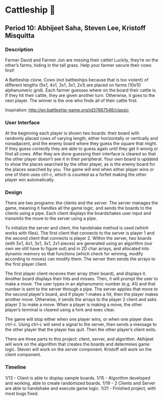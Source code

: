 # Cattleship :cow2:
## Period 10: Abhijeet Saha, Steven Lee, Kristoff Misquitta
### Description
Farmer David and Farmer Jun are missing their cattle! Luckily, they’re on the other’s farms, hiding in the tall grass. Help your farmer secure their cows first!

A Battleship clone. Cows (not battleships because that is too violent) of different lengths (5x1, 4x1, 3x1, 3x1, 2x1) are placed on farms (10x10 alphanumeric grid). Each farmer guesses where on the board their cattle is. If they hit their cattle, they are given another turn. Otherwise, it goes to the next player. The winner is the one who finds all of their cattle first. 

Inspiration: http://en.battleship-game.org/id37867548/classic
### User Interface
At the beginning each player is shown two boards: their board with randomly placed cows of varying length, either horizontally or vertically and nonadjacent, and the enemy board where they guess the square that might. If they guess correctly they are able to guess again until they get it wrong or find all cows. After they are done guessing their interface is cleared so that the other player doesn’t see it in their peripheral. Your own board is updated to show the places searched by the other player, as is the enemy board for the places searched by you. The game will end when either player wins or one of them uses ctrl-c, which is counted as a forfeit making the other player win automatically.
### Design
There are two programs: the clients and the server. The server manages the game, meaning it handles all the game logic, and sends the boards to the clients using a pipe. Each client displays the boards/takes user input and transmits the move to the server using a pipe. 

To initialize the server and client, the handshake method is used (which works with files). The first client that connects to the server is player 1 and the second client that connects is player 2. Within the server, two boards (with 5x1, 4x1, 3x1, 3x1, 2x1 pieces) are generated using an algorithm (our own we still have to figure out) and in 2D char arrays, and allocated into dynamic memory so that functions (which check for winning, modify according to moves) can modify them. The server then sends the arrays to the first player client. 

The first player client receives their array (their board), and displays it. Another board displays their hits and misses. Then, it will prompt the user to make a move. The user types in an alphanumeric number (e.g. A1) and that number is sent to the server through a pipe. The server applies that move to the second player’s board, and if player 1 makes a hit, then the player makes another move. Otherwise, it sends the arrays to the player 2 client and asks player 2 to make a move. When a player is making a move, the other player’s terminal is cleared using a fork and exec clear. 

The game will stop either when one player wins, or when one player does ctrl-c. Using ctrl-c will send a signal to the server, then sends a message to the other player that the player has quit. Then the other player’s client exits. 

There are three parts to this project: client, server, and algorithm. Abhijeet will work on the algorithm that creates the boards and determines game logic. Steven will work on the server component. Kristoff will work on the client component. 
### Timeline
1/13 - Client is able to display sample boards.
1/15 - Algorithm developed and working, able to create randomized boards.
1/19 - 2 Clients and Server are able to handshake and execute game logic.
1/21 - Finished project, with most bugs fixed.
